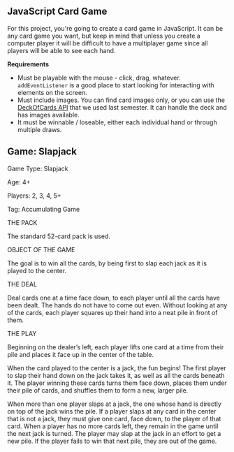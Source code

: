 ## JavaScript Card Game

For this project, you're going to create a card game in JavaScript. It can be any card game you want, but keep in mind that unless you create a computer player it will be difficult to have a multiplayer game since all players will be able to see each hand. 

**Requirements**
* Must be playable with the mouse - click, drag, whatever. `addEventListener` is a good place to start looking for interacting with elements on the screen.
* Must include images. You can find card images only, or you can use the [DeckOfCards API](https://deckofcardsapi.com/) that we used last semester. It can handle the deck and has images available. 
* It must be winnable / loseable, either each individual hand or through multiple draws. 

## Game: Slapjack

Game Type: Slapjack

Age: 4+

Players: 2, 3, 4, 5+

Tag: Accumulating Game

THE PACK

The standard 52-card pack is used.


OBJECT OF THE GAME

The goal is to win all the cards, by being first to slap each jack as it is played to the center.

THE DEAL

Deal cards one at a time face down, to each player until all the cards have been dealt. The hands do not have to come out even. Without looking at any of the cards, each player squares up their hand into a neat pile in front of them.

THE PLAY

Beginning on the dealer’s left, each player lifts one card at a time from their pile and places it face up in the center of the table.

When the card played to the center is a jack, the fun begins! The first player to slap their hand down on the jack takes it, as well as all the cards beneath it. The player winning these cards turns them face down, places them under their pile of cards, and shuffles them to form a new, larger pile.


When more than one player slaps at a jack, the one whose hand is directly on top of the jack wins the pile. If a player slaps at any card in the center that is not a jack, they must give one card, face down, to the player of that card. When a player has no more cards left, they remain in the game until the next jack is turned. The player may slap at the jack in an effort to get a new pile. If the player fails to win that next pile, they are out of the game.

